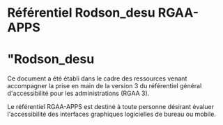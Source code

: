 # Référentiel Rodson_desu RGAA-APPS

# "Rodson_desu

Ce document a été établi dans le cadre des ressources venant accompagner la prise en main de la version 3 du référentiel général d'accessibilité pour les administrations (RGAA 3).

Le référentiel RGAA-APPS est destiné à toute personne désirant évaluer l'accessibilité des interfaces graphiques logicielles de bureau ou mobile.

